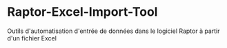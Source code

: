 # Raptor-Excel-Import-Tool
 Outils d'automatisation d'entrée de données dans le logiciel Raptor à partir d'un fichier Excel